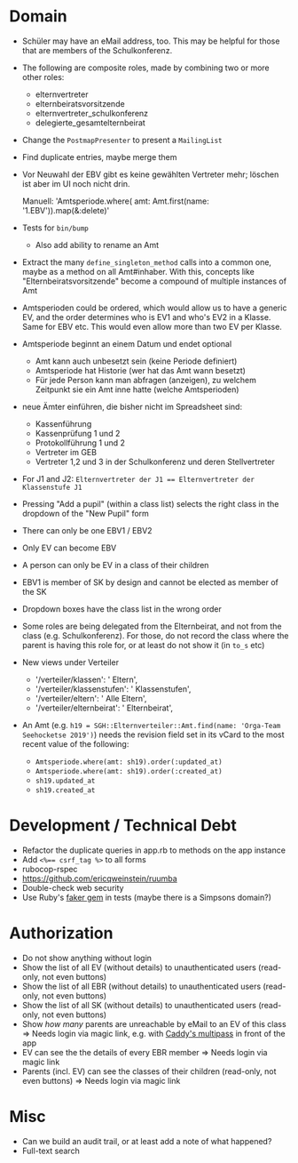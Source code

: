 # Domain

* Schüler may have an eMail address, too. This may be helpful for those that are members of the Schulkonferenz.
* The following are composite roles, made by combining two or more other roles:
  - elternvertreter
  - elternbeiratsvorsitzende
  - elternvertreter_schulkonferenz
  - delegierte_gesamtelternbeirat

* Change the `PostmapPresenter` to present a `MailingList`
* Find duplicate entries, maybe merge them
* Vor Neuwahl der EBV gibt es keine gewählten Vertreter mehr; löschen ist aber im UI noch nicht drin.

  Manuell: 'Amtsperiode.where( amt: Amt.first(name: '1.EBV')).map(&:delete)'

* Tests for `bin/bump`
  - Also add ability to rename an Amt
* Extract the many `define_singleton_method` calls into a common one, maybe as a method on all Amt#inhaber. With this, concepts like "Elternbeiratsvorsitzende" become a compound of multiple instances of Amt
* Amtsperioden could be ordered, which would allow us to have a generic EV, and the order determines who is EV1 and who's EV2 in a Klasse. Same for EBV etc. This would even allow more than two EV per Klasse.
* Amtsperiode beginnt an einem Datum und endet optional
  - Amt kann auch unbesetzt sein (keine Periode definiert)
  - Amtsperiode hat Historie (wer hat das Amt wann besetzt)
  - Für jede Person kann man abfragen (anzeigen), zu welchem Zeitpunkt sie ein Amt inne hatte (welche Amtsperioden)
* neue Ämter einführen, die bisher nicht im Spreadsheet sind:
  - Kassenführung
  - Kassenprüfung 1 und 2
  - Protokollführung 1 und 2
  - Vertreter im GEB
  - Vertreter 1,2 und 3 in der Schulkonferenz und deren Stellvertreter
* For J1 and J2: `Elternvertreter der J1 == Elternvertreter der Klassenstufe J1`
* Pressing "Add a pupil" (within a class list) selects the right class in the dropdown of the "New Pupil" form
* There can only be one EBV1 / EBV2
* Only EV can become EBV
* A person can only be EV in a class of their children
* EBV1 is member of SK by design and cannot be elected as member of the SK
* Dropdown boxes have the class list in the wrong order
* Some roles are being delegated from the Elternbeirat, and not from the class (e.g. Schulkonferenz). For those, do not record the class where the parent is having this role for, or at least do not show it (in `to_s` etc)
* New views under Verteiler
  - '/verteiler/klassen': '&nbsp;Eltern',
  - '/verteiler/klassenstufen': '&nbsp;Klassenstufen',
  - '/verteiler/eltern': '&nbsp;Alle Eltern',
  - '/verteiler/elternbeirat': '&nbsp;Elternbeirat',
* An Amt (e.g. `h19 = SGH::Elternverteiler::Amt.find(name: 'Orga-Team Seehocketse 2019')`) needs the revision field set in its vCard to the most recent value of the following:
  - `Amtsperiode.where(amt: sh19).order(:updated_at)`
  - `Amtsperiode.where(amt: sh19).order(:created_at)`
  - `sh19.updated_at`
  - `sh19.created_at`

# Development / Technical Debt

* Refactor the duplicate queries in app.rb to methods on the app instance
* Add `<%== csrf_tag %>` to all forms
* rubocop-rspec
* https://github.com/ericqweinstein/ruumba
* Double-check web security
* Use Ruby's [faker gem](https://github.com/stympy/faker) in tests (maybe there is a Simpsons domain?)

# Authorization

* Do not show anything without login
* Show the list of all EV (without details) to unauthenticated users (read-only, not even buttons)
* Show the list of all EBR (without details) to unauthenticated users (read-only, not even buttons)
* Show the list of all SK (without details) to unauthenticated users (read-only, not even buttons)
* Show _how many_ parents are unreachable by eMail to an EV of this class
  => Needs login via magic link, e.g. with [Caddy's multipass](https://github.com/namsral/multipass) in front of the app
* EV can see the the details of every EBR member
  => Needs login via magic link
* Parents (incl. EV) can see the classes of their children (read-only, not even buttons)
  => Needs login via magic link

# Misc

* Can we build an audit trail, or at least add a note of what happened?
* Full-text search
